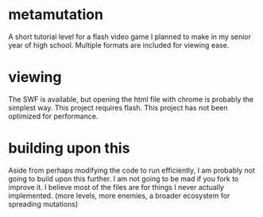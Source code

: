# metamutation
A short tutorial level for a flash video game I planned to make in my senior year of high school. Multiple formats are included for viewing ease.
# viewing
The SWF is available, but opening the html file with chrome is probably the simplest way.
This project requires flash.
This project has not been optimized for performance.
# building upon this
Aside from perhaps modifying the code to run efficiently, I am probably not going to build upon this further. I am not going to be mad if you fork to improve it. I believe most of the files are for things I never actually implemented. (more levels, more enemies, a broader ecosystem for spreading mutations)
